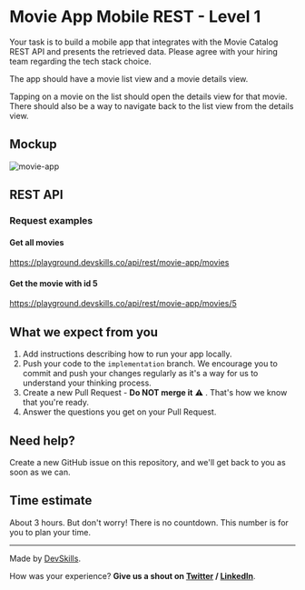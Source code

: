 # Movie App Mobile REST - Level 1

Your task is to build a mobile app that integrates with the Movie Catalog REST API and presents the retrieved data. Please agree with your hiring team regarding the tech stack choice.

The app should have a movie list view and a movie details view. 

Tapping on a movie on the list should open the details view for that movie. There should also be a way to navigate back to the list view from the details view.

## Mockup

![movie-app](https://user-images.githubusercontent.com/1162212/110803365-6876b680-827f-11eb-8619-01d51bee57cc.png)

## REST API

### Request examples

#### Get all movies

https://playground.devskills.co/api/rest/movie-app/movies

#### Get the movie with id 5

https://playground.devskills.co/api/rest/movie-app/movies/5

## What we expect from you

1. Add instructions describing how to run your app locally.
2. Push your code to the `implementation` branch. We encourage you to commit and push your changes regularly as it's a way for us to understand your thinking process.
3. Create a new Pull Request - **Do NOT merge it** ⚠️ . That's how we know that you're ready.
4. Answer the questions you get on your Pull Request.

## Need help?

Create a new GitHub issue on this repository, and we'll get back to you as soon as we can.

## Time estimate

About 3 hours. But don't worry! There is no countdown. This number is for you to plan your time.

---

Made by [DevSkills](https://devskills.co).

How was your experience? **Give us a shout on [Twitter](https://twitter.com/DevSkillsHQ) / [LinkedIn](https://www.linkedin.com/company/devskills)**.
